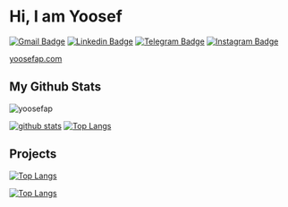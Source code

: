 # Hi, I am Yoosef

[![Gmail Badge](https://img.shields.io/badge/-yoosefalipour@gmail.com-c14438?style=flat&logo=Gmail&logoColor=white&link=mailto:yoosefalipour@gmail.com)](mailto:yoosefalipour@gmail.com)
[![Linkedin Badge](https://img.shields.io/badge/-Yoosef%20Alipour-0072b1?style=flat&logo=Linkedin&logoColor=white&link=https://linkedin.com/in/yoosefap/)](https://linkedin.com/in/yoosefap/) 
[![Telegram Badge](https://img.shields.io/badge/-Telegram:@yoosefap-blue?style=flat&logo=telegram&logoColor=white&link=https://t.me/yoosefap/)](https://t.me/yoosefap/)
[![Instagram Badge](https://img.shields.io/badge/-Instagram:@yoosefap-blue?style=flat&logo=instagram&logoColor=white&link=https://t.me/yoosefap/)](https://instagram.com/yoosefap/)

[yoosefap.com](yoosefap.com)
</p>

## My Github Stats

<p align=left> <img src=https://komarev.com/ghpvc/?username=yoosefap alt=yoosefap /> </p>

[![github stats](https://github-readme-stats.vercel.app/api?username=yoosefap&theme=radical&show_icons=true)](https://github.com/yoosefap) 
[![Top Langs](https://github-readme-stats.vercel.app/api/top-langs/?username=yoosefap&layout=compact&theme=radical)](https://github.com/yoosefap)

## Projects

[![Top Langs](https://github-readme-stats.vercel.app/api/pin/?username=pinoox&repo=pinoox&theme=radical)](https://github.com/pinoox/pinoox)


[![Top Langs](https://github-readme-stats.vercel.app/api/pin/?username=pinoox&repo=paper&theme=radical)](https://github.com/pinoox/paper)